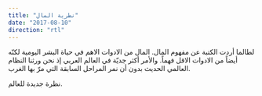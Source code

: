 ```yaml
---
title: "نظرية المال"
date: "2017-08-10"
direction: "rtl"
---
```


لطالما أردت الكتبة عن مفهوم المال. المال من الادوات الاهم في حياة البشر اليومية لكنّه أيضاً من الادوات الاقل فهماً. والأمر أكثر جديّة في العالم العربي إذ نحن ورثنا النظام العالمي الحديث بدون أن نمر المراحل السابقة التي مرّ بها الغرب. 
<!-- end -->

نظرة جديدة للعالم.
